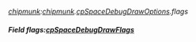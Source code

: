 _[chipmunk](../../modules/chipmunk/chipmunk-module.md):[chipmunk](../../modules/chipmunk/chipmunk-module.md).[cpSpaceDebugDrawOptions](../../modules/chipmunk/chipmunk-cpspacedebugdrawoptions.md).flags_
##### Field flags:[cpSpaceDebugDrawFlags](../../modules/chipmunk/chipmunk-cpspacedebugdrawflags.md)
